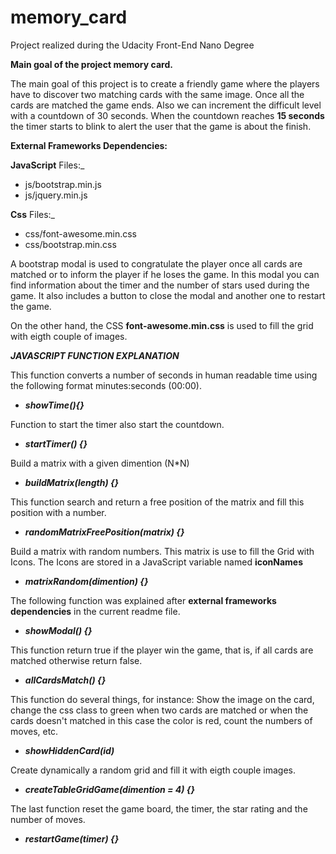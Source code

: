 # memory_card
Project realized during the Udacity Front-End Nano Degree

**Main goal of the project memory card.**

The main goal of this project is to create a friendly game where the players have to discover two matching cards with the same image. Once all the cards are matched the game ends. Also we can increment the difficult level with a countdown of 30 seconds. When the countdown reaches **15 seconds** the timer starts to blink to alert the user that the game is about the finish.


**External Frameworks Dependencies:**

**JavaScript** Files:_
- js/bootstrap.min.js
- js/jquery.min.js

**Css** Files:_
- css/font-awesome.min.css
- css/bootstrap.min.css

A bootstrap modal is used to congratulate  the player  once all cards are matched or to inform the player if he loses the game. In this modal you can find information about the timer and the number of stars used during the game. It also includes a button to close the modal and another one to restart the game.


On the other hand, the CSS **font-awesome.min.css** is used to fill the grid with eigth couple of images.


**_JAVASCRIPT FUNCTION EXPLANATION_**

This function converts a number of seconds in human readable time using the following format minutes:seconds (00:00).
- _**showTime(){}**_

Function to start the timer also start the countdown.
- _**startTimer() {}**_

Build a matrix with a given dimention (N*N)
- _**buildMatrix(length) {}**_

This function search and return a free position of the matrix and fill this position with a number.
- _**randomMatrixFreePosition(matrix) {}**_

Build a matrix with random numbers. This matrix is use to fill the Grid with Icons.
The Icons are stored in a JavaScript variable named **iconNames**
- _**matrixRandom(dimention) {}**_

The following function was explained after **external frameworks dependencies** in the current readme file.
- _**showModal() {}**_

This function return true if the player win the game, that is, if all cards are matched otherwise return false.
- _**allCardsMatch() {}**_

This function do several things, for instance: Show the image on the card, change the css class to green when two cards are matched or when the cards doesn't matched in this case the color is red, count the numbers of moves, etc.
- _**showHiddenCard(id)**_

Create dynamically a random grid and fill it with eigth couple images.
- _**createTableGridGame(dimention = 4) {}**_

The last function reset the game board, the timer, the star rating and the number of moves.
- _**restartGame(timer) {}**_
